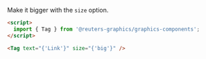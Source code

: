 Make it bigger with the `size` option.

```html
<script>
  import { Tag } from '@reuters-graphics/graphics-components';
</script>

<Tag text="{'Link'}" size="{'big'}" />
```
